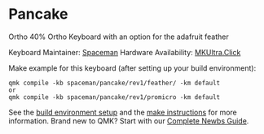 # Pancake

Ortho 40% Ortho Keyboard with an option for the adafruit feather

Keyboard Maintainer: [Spaceman](https://github.com/Spaceman)
Hardware Availability: [MKUltra.Click](https://mkultra.click/group-buy-pancake-keyboard-kit)

Make example for this keyboard (after setting up your build environment):

    qmk compile -kb spaceman/pancake/rev1/feather/ -km default
    or
    qmk compile -kb spaceman/pancake/rev1/promicro -km default

See the [build environment setup](https://docs.qmk.fm/#/getting_started_build_tools) and the [make instructions](https://docs.qmk.fm/#/getting_started_make_guide) for more information. Brand new to QMK? Start with our [Complete Newbs Guide](https://docs.qmk.fm/#/newbs).
